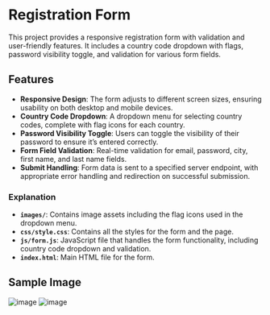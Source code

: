 # Registration Form

This project provides a responsive registration form with validation and user-friendly features. It includes a country code dropdown with flags, password visibility toggle, and validation for various form fields.

## Features

- **Responsive Design**: The form adjusts to different screen sizes, ensuring usability on both desktop and mobile devices.
- **Country Code Dropdown**: A dropdown menu for selecting country codes, complete with flag icons for each country.
- **Password Visibility Toggle**: Users can toggle the visibility of their password to ensure it’s entered correctly.
- **Form Field Validation**: Real-time validation for email, password, city, first name, and last name fields.
- **Submit Handling**: Form data is sent to a specified server endpoint, with appropriate error handling and redirection on successful submission.






### Explanation

- **`images/`**: Contains image assets including the flag icons used in the dropdown menu.
- **`css/style.css`**: Contains all the styles for the form and the page.
- **`js/form.js`**: JavaScript file that handles the form functionality, including country code dropdown and validation.
- **`index.html`**: Main HTML file for the form.


## Sample Image
![image](https://github.com/user-attachments/assets/e5e30163-68ec-407c-9f87-63e1e975e2c5)
![image](https://github.com/user-attachments/assets/20ba2e75-b3e2-4e1a-8420-e390bf1010f1)



  


